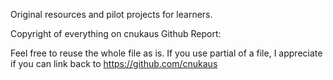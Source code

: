 Original resources and pilot projects for learners.

Copyright of everything on cnukaus Github Report:

Feel free to reuse the whole file as is.
If you use partial of a file, I appreciate if you can link back to https://github.com/cnukaus
